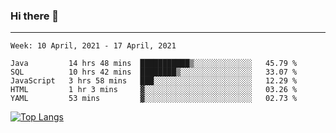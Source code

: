 ### Hi there 👋
---
<!--START_SECTION:waka-->
```text
Week: 10 April, 2021 - 17 April, 2021

Java         14 hrs 48 mins  ███████████▒░░░░░░░░░░░░░   45.79 % 
SQL          10 hrs 42 mins  ████████▒░░░░░░░░░░░░░░░░   33.07 % 
JavaScript   3 hrs 58 mins   ███░░░░░░░░░░░░░░░░░░░░░░   12.29 % 
HTML         1 hr 3 mins     ▓░░░░░░░░░░░░░░░░░░░░░░░░   03.26 % 
YAML         53 mins         ▓░░░░░░░░░░░░░░░░░░░░░░░░   02.73 % 
```
<!--END_SECTION:waka-->

[![Top Langs](https://github-readme-stats.vercel.app/api/top-langs/?username=HyunAh-iia&layout=compact)](https://github.com/anuraghazra/github-readme-stats)
<!--
**HyunAh-iia/HyunAh-iia** is a ✨ _special_ ✨ repository because its `README.md` (this file) appears on your GitHub profile.

Here are some ideas to get you started:

- 🔭 I’m currently working on ...
- 🌱 I’m currently learning ...
- 👯 I’m looking to collaborate on ...
- 🤔 I’m looking for help with ...
- 💬 Ask me about ...
- 📫 How to reach me: ...
- 😄 Pronouns: ...
- ⚡ Fun fact: ...
-->
